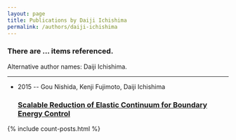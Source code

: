 ```yaml
---
layout: page
title: Publications by Daiji Ichishima
permalink: /authors/daiji-ichishima
---
```


<h3 id="number-posts">There are ... items referenced.</h3>
<p id='info-authors'>Alternative author names: Daiji Ichishima.</p>
<hr />
<ul class="post-list">
<li><span class='post-meta'>2015 -- Gou Nishida, Kenji Fujimoto, Daiji Ichishima</span><h3><a class='post-link' href="{{ site.baseurl }}/scalable-reduction-of-elastic-continuum-for-boundary-energy-control">Scalable Reduction of Elastic Continuum for Boundary Energy Control</a></h3></li>

</ul>
{% include count-posts.html %}
